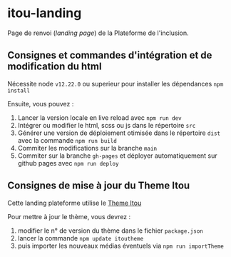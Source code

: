 # itou-landing

Page de renvoi (_landing page_) de la Plateforme de l'inclusion.

## Consignes et commandes d'intégration et de modification du html

Nécessite node `v12.22.0` ou superieur pour installer les dépendances `npm install`

Ensuite, vous pouvez :
1. Lancer la version locale en live reload avec `npm run dev`
2. Intégrer ou modifier le html, scss ou js dans le répertoire `src`
3. Générer une version de déploiement otimisée dans le répertoire `dist` avec la commande `npm run build`
4. Commiter les modifications sur la branche `main`
5. Commiter sur la branche `gh-pages` et déployer automatiquement sur github pages avec `npm run deploy`


## Consignes de mise à jour du Theme Itou

Cette landing plateforme utilise le [Theme Itou](https://github.com/betagouv/itou-theme)

Pour mettre à jour le thème, vous devrez :
1. modifier le n° de version du thème dans le fichier `package.json`
2. lancer la commande `npm update itoutheme`
3. puis importer les nouveaux médias éventuels via `npm run importTheme`
